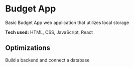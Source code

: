 # Budget App
Basic Budget App web application that utilizes local storage


**Tech used:** HTML, CSS, JavaScript, React


## Optimizations
Build a backend and connect a database




